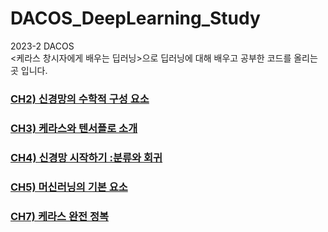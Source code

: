 # DACOS_DeepLearning_Study

2023-2 DACOS  
<케라스 창시자에게 배우는 딥러닝>으로 딥러닝에 대해 배우고 공부한 코드를 올리는 곳 입니다. 

### [CH2) 신경망의 수학적 구성 요소](https://github.com/chaehyounng/DACOS_DeepLearning_Study/blob/main/Code/CH2.ipynb)
   
### [CH3) 케라스와 텐서플로 소개](https://github.com/chaehyounng/DACOS_DeepLearning_Study/blob/main/Code/CH3.ipynb)  

### [CH4) 신경망 시작하기 :분류와 회귀](https://github.com/chaehyounng/DACOS_DeepLearning_Study/blob/main/Code/CH4.ipynb)

### [CH5) 머신러닝의 기본 요소](https://github.com/chaehyounng/DACOS_DeepLearning_Study/blob/main/Code/CH5.ipynb)

### [CH7) 케라스 완전 정복](https://github.com/chaehyounng/DACOS_DeepLearning_Study/blob/main/Code/CH7.ipynb)

